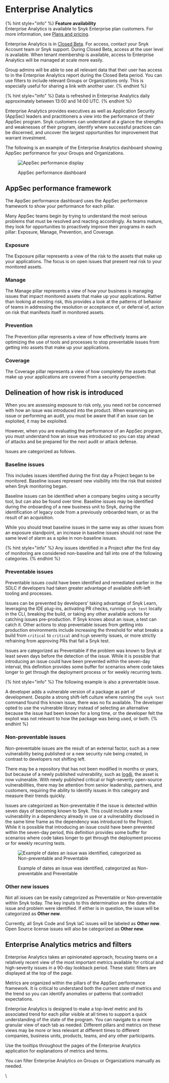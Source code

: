 # Enterprise Analytics

{% hint style="info" %}
**Feature availability**\
Enterprise Analytics is available to Snyk Enterprise plan customers. For more information, see [Plans and pricing](https://snyk.io/plans/).

Enterprise Analytics is in [Closed Beta](../more-info/snyk-feature-release-process.md). For access, contact your Snyk Account team or Snyk support. During Closed Beta, access at the user level is available. When tenant membership is available, access to Enterprise Analytics will be managed at scale more easily.

Group admins will be able to see all relevant data that their user has access to in the Enterprise Analytics report during the Closed Beta period. You can use filters to include relevant Groups or Organizations only. This is especially useful for sharing a link with another user.
{% endhint %}

{% hint style="info" %}
Data is refreshed in Enterprise Analytics daily approximately between 13:00 and 14:00 UTC.
{% endhint %}

Enterprise Analytics provides executives as well as Application Security (AppSec) leaders and practitioners a view into the performance of their AppSec program. Snyk customers can understand at a glance the strengths and weaknesses of their program, identify where successful practices can be discerned, and uncover the largest opportunities for improvement that warrant investment.

The following is an example of the Enterprise Analytics dashboard showing AppSec performance for your Groups and Organizations.&#x20;

<figure><img src="https://lh3.googleusercontent.com/7ZCFLTUzQ0r--P354i0p14zVLdE7YjhjvkgODlCfbUho8UMtDUh-EqdFzXmLV8PrvPLIbvE1bDE-qfl1ccYRkNqRksLDhXKr7nvldehocZ89Xa8YQ99nnqt8SmJ-lLTkGO_U05Rl_yrLvXVlOUpmpKg" alt="AppSec performance display"><figcaption><p>AppSec performance dashboard</p></figcaption></figure>

## AppSec performance framework

The AppSec performance dashboard uses the AppSec performance framework to show your performance for each pillar.

Many AppSec teams begin by trying to understand the most serious problems that must be resolved and reacting accordingly. As teams mature, they look for opportunities to proactively improve their programs in each pillar: Exposure, Manage, Prevention, and Coverage.

### Exposure

The Exposure pillar represents a view of the risk to the assets that make up your applications. The focus is on open issues that present real risk to your monitored assets.

### Manage

The Manage pillar represents a view of how your business is managing issues that impact monitored assets that make up your applications. Rather than looking at existing risk, this provides a look at the patterns of behavior of teams in addressing the resolution or acceptance of, or deferral of, action on risk that manifests itself in monitored assets.

### Prevention

The Prevention pillar represents a view of how effectively teams are optimizing the use of tools and processes to stop preventable issues from getting into assets that make up your applications.

### Coverage

The Coverage pillar represents a view of how completely the assets that make up your applications are covered from a security perspective.

## Delineation of how risk is introduced

When you are assessing exposure to risk only, you need not be concerned with how an issue was introduced into the product. When examining an issue or performing an audit, you must be aware that if an issue can be exploited, it may be exploited.

However, when you are evaluating the performance of an AppSec program, you must understand how an issue was introduced so you can stay ahead of attacks and be prepared for the next audit or attack defense.

Issues are categorized as follows.

### Baseline issues

This includes issues identified during the first day a Project began to be monitored. Baseline issues represent new visibility into the risk that existed when Snyk monitoring began.

Baseline issues can be identified when a company begins using a security tool, but can also be found over time. Baseline issues may be identified during the onboarding of a new business unit to Snyk, during the identification of legacy code from a previously onboarded team, or as the result of an acquisition.

While you should treat baseline issues in the same way as other issues from an exposure standpoint, an increase in baseline issues should not raise the same level of alarm as a spike in non-baseline issues.

{% hint style="info" %}
Any issues identified in a Project after the first day of monitoring are considered non-baseline and fall into one of the following categories.
{% endhint %}

### Preventable issues

Preventable issues could have been identified and remediated earlier in the SDLC if developers had taken greater advantage of available shift-left tooling and processes.

Issues can be prevented by developers' taking advantage of Snyk Learn, leveraging the IDE plug-ins, activating PR checks, running `snyk test` locally in the CLI, breaking the build, or taking any other available actions for catching issues pre-production. If Snyk knows about an issue, a test can catch it. Other actions to stop preventable issues from getting into production environments include increasing the threshold for what breaks a build from `critical` to `critical` and `high` severity issues, or more strictly refraining from approving PRs that fail a Snyk test.

Issues are categorized as Preventable if the problem was known to Snyk at least seven days before the detection of the issue. While it is possible that introducing an issue could have been prevented within the seven-day interval, this definition provides some buffer for scenarios where code takes longer to get through the deployment process or for weekly recurring tests.

{% hint style="info" %}
The following example is also a preventable issue.

A developer adds a vulnerable version of a package as part of development. Despite a strong shift-left culture where running the `snyk test` command found this known issue, there was no fix available. The developer opted to use the vulnerable library instead of selecting an alternative because the issue had been known for a long time, or the developer felt the exploit was not relevant to how the package was being used, or both.
{% endhint %}

### Non-preventable issues

Non-preventable issues are the result of an external factor, such as a new vulnerability being published or a new security rule being created, in contrast to developers not shifting left.

There may be a repository that has not been modified in months or years, but because of a newly published vulnerability, such as [log4j](https://snyk.io/blog/log4j-vulnerability-software-supply-chain-security-log4shell/), the asset is now vulnerable. With newly published critical or high-severity open-source vulnerabilities, there may be attention from senior leadership, partners, and customers, requiring the ability to identify issues in this category and measure their trends quickly.

Issues are categorized as Non-preventable if the issue is detected within seven days of becoming known to Snyk. This could include a new vulnerability in a dependency already in use or a vulnerability disclosed in the same time frame as the dependency was introduced to the Project. While it is possible that introducing an issue could have been prevented within the seven-day period, this definition provides some buffer for scenarios where code takes longer to get through the deployment process or for weekly recurring tests.

<figure><img src="https://lh6.googleusercontent.com/ykfbiHzdDVB2X3va4iSzYpSfZ6Ca5yBmeplYMz95wj2Gq6i-xcW4ZZdVOX6Vsl3B1bOaL-gbpTHyksYMjeeAaCHbjAz2QNx3vJ_6h3Oz5ykjqXg2oRWbA5_U-DyoOjGSjSInP_XJv6hIyLsKxmjjFUo" alt="Example of dates an issue was identified, categorized as Non-preventable and Preventable"><figcaption><p>Example of dates an issue was identified, categorized as Non-preventable and Preventable</p></figcaption></figure>

### Other new issues

Not all issues can be easily categorized as Preventable or Non-preventable within Snyk today. The key inputs to this determination are the dates the issue and problem were identified. If either is in question, the issue will be categorized as **Other new**.

Currently, all Snyk Code and Snyk IaC issues will be labeled as **Other new**. Open Source license issues will also be categorized as **Other new**.

## Enterprise Analytics metrics and filters

Enterprise Analytics takes an opinionated approach, focusing teams on a relatively recent view of the most important metrics available for critical and high-severity issues in a 90-day lookback period. These static filters are displayed at the top of the page.

Metrics are organized within the pillars of the AppSec performance framework. It is critical to understand both the current state of metrics and the trend so you can identify anomalies or patterns that contradict expectations.

Enterprise Analytics is designed to make a top-level metric and its associated trend for each pillar visible at all times to support a quick understanding of the state of the program. You can navigate to a more granular view of each tab as needed. Different pillars and metrics on these views may be more or less relevant at different times to different companies, business units, products, teams, and any other participants.&#x20;

Use the tooltips throughout the pages of the Enterprise Analytics application for explanations of metrics and terms.

You can filter Enterprise Analytics on Groups or Organizations manually as needed.



\
